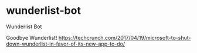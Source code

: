 # wunderlist-bot
Wunderlist Bot

Goodbye Wunderlist!
https://techcrunch.com/2017/04/19/microsoft-to-shut-down-wunderlist-in-favor-of-its-new-app-to-do/
